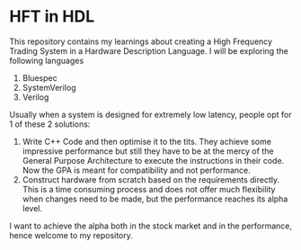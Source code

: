 # HFT in HDL

This repository contains my learnings about creating a High Frequency Trading System in a Hardware Description Language. I will be exploring the following languages
1. Bluespec 
2. SystemVerilog 
3. Verilog

Usually when a system is designed for extremely low latency, people opt for 1 of these 2 solutions:

1. Write C++ Code and then optimise it to the tits. They achieve some impressive performance but still they have to be at the mercy of the General Purpose Architecture to execute the instructions in their code. Now the GPA is meant for compatibility and not performance. 
2. Construct hardware from scratch based on the requirements directly. This is a time consuming process and does not offer much flexibility when changes need to be made, but the performance reaches its alpha level. 

I want to achieve the alpha both in the stock market and in the performance, hence welcome to my repository. 